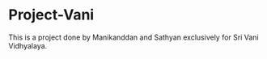 # Project-Vani
This is a project done by Manikanddan and Sathyan exclusively for Sri Vani Vidhyalaya.
